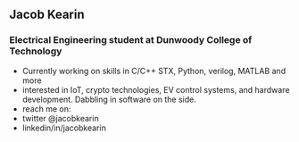 ## Jacob Kearin
### Electrical Engineering student at Dunwoody College of Technology
- Currently working on skills in C/C++ STX, Python, verilog, MATLAB and more
- interested in IoT, crypto technologies, EV control systems, and hardware development. Dabbling in software on the side.
- reach me on:
- twitter @jacobkearin
- linkedin/in/jacobkearin

<!---
jacobkearin/jacobkearin is a ✨ special ✨ repository because its `README.md` (this file) appears on your GitHub profile.
You can click the Preview link to take a look at your changes.
--->
